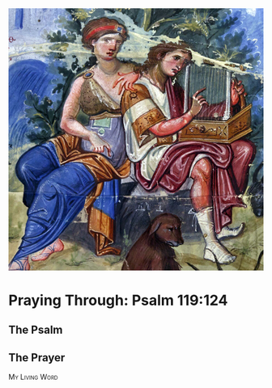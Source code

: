 <img class="intro-right" src="art-paris-psalter.jpg">

<style>
  li {list-style-type: none;}
  p + ul {
    margin-top: -18px;
}
</style>

# Praying Through: Psalm 119:124

## The Psalm

## The Prayer

<div style="font-variant: small-caps;">
My Living Word
</div>
